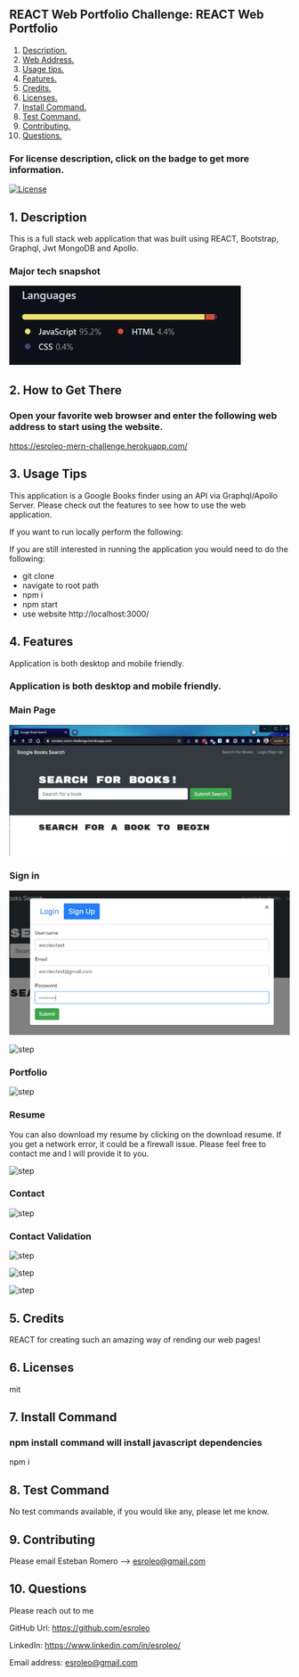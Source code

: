 ## REACT Web Portfolio Challenge: REACT Web Portfolio

1. [ Description. ](#desc)
2. [ Web Address. ](#web-address)
3. [ Usage tips. ](#usage)
4. [ Features. ](#features)
5. [ Credits. ](#credits)
6. [ Licenses. ](#licenses)
7. [ Install Command. ](#commandInstall)
8. [ Test Command. ](#commandTest)
9. [ Contributing. ](#contributing)
9. [ Questions. ](#questions)

### For license description, click on the badge to get more information.
[![License](https://img.shields.io/badge/License-MIT%20-blue.svg)](https://opensource.org/licenses/mit)

<a name="desc"></a>
## 1. Description

This is a full stack web application that was built using REACT, Bootstrap, Graphql, Jwt MongoDB and Apollo.

### Major tech snapshot

![tech](assets/images/tech-used.JPG?raw=true "code-used.JPG")

<a name="web-address"></a>
## 2. How to Get There

### Open your favorite web browser and enter the following web address to start using the website.

https://esroleo-mern-challenge.herokuapp.com/


<a name="usage"></a>
## 3. Usage Tips

This application is a Google Books finder using an API via Graphql/Apollo Server. Please check out the features to see how to use the web application.

If you want to run locally perform the following:

If you are still interested in running the application you would need to do the following:
* git clone
* navigate to root path
* npm i
* npm start
* use website http://localhost:3000/

<a name="features"></a>
## 4. Features

Application is both desktop and mobile friendly.
### Application is both desktop and mobile friendly.

### Main Page

![step](assets/images/landing-page.JPG?raw=true "landing-page.JPG")


### Sign in 

![step](assets/images/sign-in-page.JPG?raw=true "sign-in-page.JPG")

![step](./read-me-images/main-page-small-device-nav-bar.JPG?raw=true "main-page-small-device-nav-bar.JPG")

### Portfolio

![step](./read-me-images/portfolio-smaller-device.JPG?raw=true "portfolio-smaller-device.JPG")


### Resume

You can also download my resume by clicking on the download resume. If you get a network error, it could be a firewall issue.
Please feel free to contact me and I will provide it to you. 

![step](./read-me-images/resume-smaller-device.JPG?raw=true "resume-smaller-device.JPG")


### Contact 

![step](./read-me-images/contact-smaller-device.JPG?raw=true "contact-smaller-device.JPG")


### Contact Validation

![step](./read-me-images/contact-validation-name.JPG?raw=true "contact-validation-name.JPG")

![step](./read-me-images/contact-validation-email.JPG?raw=true "contact-validation-email.JPG")

![step](./read-me-images/contact-validation-description.JPG?raw=true "contact-validation-description.JPG")

<a name="credits"></a>
## 5. Credits

REACT for creating such an amazing way of rending our web pages!

<a name="licenses"></a>
## 6. Licenses

mit

<a name="commandInstall"></a>
## 7. Install Command

### npm install command will install javascript dependencies

npm i

<a name="commandTest"></a>
## 8. Test Command

No test commands available, if you would like any, please let me know.

<a name="contributing"></a>
## 9. Contributing

Please email Esteban Romero --> esroleo@gmail.com

<a name="questions"></a>
## 10. Questions

Please reach out to me

GitHub Url: https://github.com/esroleo

LinkedIn: https://www.linkedin.com/in/esroleo/

Email address: esroleo@gmail.com
